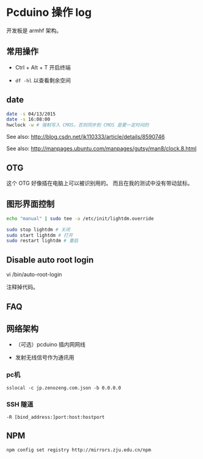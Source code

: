 # Pcduino 操作 log

开发板是 armhf 架构。

## 常用操作

- Ctrl + Alt + T 开启终端

- `df -hl` 以查看剩余空间

## date

```bash
date -s 04/13/2015
date -s 16:08:00
hwclock -w # 强制写入 CMOS，否则同步到 CMOS 是要一定时间的
```

See also: http://blog.csdn.net/jk110333/article/details/8590746

See also: http://manpages.ubuntu.com/manpages/gutsy/man8/clock.8.html

## OTG

这个 OTG 好像插在电脑上可以被识别用的。
而且在我的测试中没有带动鼠标。

## 图形界面控制

```bash
echo "manual" | sudo tee -a /etc/init/lightdm.override
```

```bash
sudo stop lightdm # 关闭
sudo start lightdm # 打开
sudo restart lightdm # 重启
```

## Disable auto root login

vi /bin/auto-root-login

注释掉代码。

## FAQ

## 网络架构

- （可选）pcduino 插内网网线

- 发射无线信号作为通讯用

### pc机

```
sslocal -c jp.zenozeng.com.json -b 0.0.0.0
```

### SSH 隧道

```
-R [bind_address:]port:host:hostport
```

## NPM

```bash
npm config set registry http://mirrors.zju.edu.cn/npm
```
